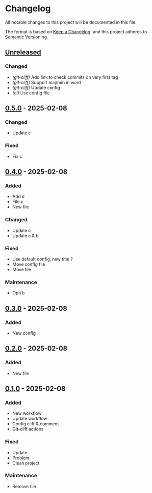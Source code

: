 # Changelog

All notable changes to this project will be documented in this file.

The format is based on [Keep a Changelog](https://keepachangelog.com),
and this project adheres to [Semantic Versioning](https://semver.org/).

## [Unreleased]

### Changed

- *(git-cliff)* Add link to  check commits on very first tag
- *(git-cliff)* Support maj/min in word
- *(git-cliff)* Update config
- *(ci)* Use config file

## [0.5.0] - 2025-02-08

### Changed

- Update c

### Fixed

- Fix c

## [0.4.0] - 2025-02-08

### Added

- Add d
- File  c
- New file

### Changed

- Update c
- Update a & b

### Fixed

- Use default config, new title ?
- Move config file
- Move file

### Maintenance

- Opti b

## [0.3.0] - 2025-02-08

### Added

- New config

## [0.2.0] - 2025-02-08

### Added

- New file

## [0.1.0] - 2025-02-08

### Added

- New workflow
- Update workflow
- Config cliff & comment
- Git-cliff actions

### Fixed

- Update
- Problem
- Clean project

### Maintenance

- Remove file

[unreleased]: https://github.com/clement-jny/changelog-test-2/compare/v0.5.0..HEAD
[0.5.0]: https://github.com/clement-jny/changelog-test-2/compare/v0.4.0..v0.5.0
[0.4.0]: https://github.com/clement-jny/changelog-test-2/compare/v0.3.0..v0.4.0
[0.3.0]: https://github.com/clement-jny/changelog-test-2/compare/v0.2.0..v0.3.0
[0.2.0]: https://github.com/clement-jny/changelog-test-2/compare/v0.1.0..v0.2.0
[0.1.0]: https://github.com/clement-jny/changelog-test-2/releases/tag/v0.1.0

